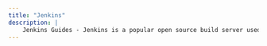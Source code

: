 ```yaml
---
title: "Jenkins"
description: |
    Jenkins Guides - Jenkins is a popular open source build server used for implementing continuous integration and continuous delivery. 
---
```

